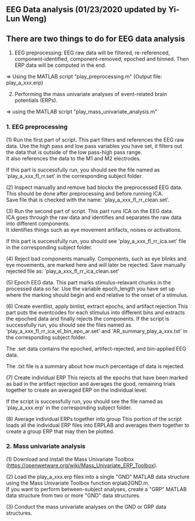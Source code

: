 ## EEG Data analysis (01/23/2020 updated by Yi-Lun Weng)
  

## **There are two things to do for EEG data analysis** 

1. EEG preprocessing: EEG raw data will be filtered, re-referenced, component-identified, component-removed, epoched and binned.
   Then ERP data will be computed in the end.

  => Using the MATLAB script "play_preprocessing.m" (Output file: play_a_xxx.erp)

2. Performing the mass univariate analyses of event-related brain potentials (ERPs). 

  => using the MATLAB script "play_mass_univariate_analysis.m"


### **1. EEG preprocessing**  

(1) Run the first part of script. This part filters and references the EEG raw data. 
    Use the high pass and low pass variables you have set, it filters out the data that is outside of the low pass-high pass range.   
    It also references the data to the M1 and M2 electrodes.  

  If this part is successfully run, you should see the file named as 'play_a_xxx_fl_rr.set' in the corresponding subject folder.


(2) Inspect manually and remove bad blocks the preprocessed EEG data. This should be done after preprocessing and before running ICA.  
    Save file that is checked with the name: 'play_a_xxx_fl_rr_clean.set'.  

(3) Run the second part of script. This part runs ICA on the EEG data.  
    ICA goes through the raw data and identifies and separates the raw data into different components.  
    It identifies things such as eye movement artifacts, noises or activations.  

  If this part is successfully run, you should see 'play_a_xxx_fl_rr_ica.set' file in the corresponding subject folder.  


(4) Reject bad components manually.
    Components, such as eye blinks and eye movements, are marked here and will later be rejected.
    Save manually rejected file as: 'play_a_xxx_fl_rr_ica_clean.set'


(5) Epoch EEG data.
    This part marks stimulus-relavant chunks in the processed data so far. 
    Use the variable epoch_length you have set up where the marking should begin and end relative to the onset of a stimulus.


(6) Create eventlist, apply binlist, extract epochs, and artifact rejection
    This part puts the eventcodes for each stimulus into different bins and extracts the epoched data and finally rejects the components.
    If the script is successfully run, you should see the files named as 'play_a_xxx_fl_rr_ica_el_bin_epo_ar.set' and 
    'AR_summary_play_a_xxx.txt' in the corresponding subject folder.

  The .set data contains the epoched, artifect-rejected, and bin-applied EEG data.  
  
  The .txt file is a summary about how much percentage of data is rejected.  

(7) Create individual ERP
    This rejects all the epochs that have been marked as bad in the artifact rejection and averages the good, 
    remaining trials together to create an averaged ERP on the individual level.

  If the script is successfully run, you should see the file named as 'play_a_xxx.erp' in the corresponding subject folder.


(8) Average individual ERPs together into group
    This portion of the script loads all the individual ERP files into ERPLAB and averages them together to create a 
    group ERP that may then be plotted.



### **2. Mass univariate analysis**

(1) Download and install the Mass Univariate Toolbox 
    (https://openwetware.org/wiki/Mass_Univariate_ERP_Toolbox).

(2) Load the play_a_xxx.erp files into a single "GND" MATLAB data structure using the Mass Univariate Toolbox function erplab2GND.m.  
    If you want to perform between-subject analyses, create a "GRP" MATLAB data structure from two or more "GND" data structures.

(3) Conduct the mass univariate analyses on the GND or GRP data structures. 


